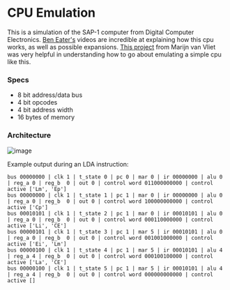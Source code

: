 # CPU Emulation

This is a simulation of the SAP-1 computer from Digital Computer Electronics. [Ben Eater's](https://www.youtube.com/c/beneater) videos are incredible at explaining how this cpu works, as well as possible expansions. [This project](https://github.com/wmvanvliet/8bit) from Marijn van Vliet was very helpful in understanding how to go about emulating a simple cpu like this.

### Specs

- 8 bit address/data bus
- 4 bit opcodes
- 4 bit address width
- 16 bytes of memory

### Architecture

![image](https://user-images.githubusercontent.com/17195367/216844700-a00c0eab-8296-4573-83d3-dc027b6c04e4.png)

Example output during an LDA instruction:

```
bus 00000000 | clk 1 | t_state 0 | pc 0 | mar 0 | ir 00000000 | alu 0 | reg_a 0 | reg_b  0 | out 0 | control word 011000000000 | control active ['Lm', 'Ep']
bus 00000000 | clk 1 | t_state 1 | pc 1 | mar 0 | ir 00000000 | alu 0 | reg_a 0 | reg_b  0 | out 0 | control word 100000000000 | control active ['Cp']
bus 00010101 | clk 1 | t_state 2 | pc 1 | mar 0 | ir 00010101 | alu 0 | reg_a 0 | reg_b  0 | out 0 | control word 000110000000 | control active ['Li', 'CE']
bus 00000101 | clk 1 | t_state 3 | pc 1 | mar 5 | ir 00010101 | alu 0 | reg_a 0 | reg_b  0 | out 0 | control word 001001000000 | control active ['Ei', 'Lm']
bus 00000100 | clk 1 | t_state 4 | pc 1 | mar 5 | ir 00010101 | alu 4 | reg_a 4 | reg_b  0 | out 0 | control word 000100100000 | control active ['La', 'CE']
bus 00000100 | clk 1 | t_state 5 | pc 1 | mar 5 | ir 00010101 | alu 4 | reg_a 4 | reg_b  0 | out 0 | control word 000000000000 | control active []
```
